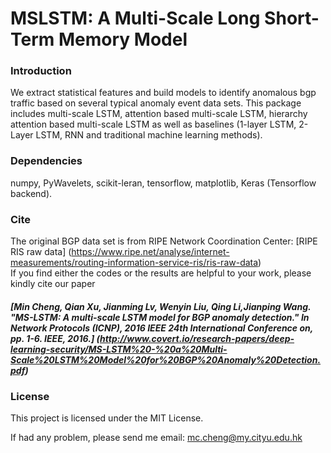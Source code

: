 # MSLSTM: A Multi-Scale Long Short-Term Memory Model

### Introduction
We extract statistical features and build models to identify anomalous bgp traffic based on several typical anomaly event data sets. 
This package includes multi-scale LSTM, attention based multi-scale LSTM, hierarchy attention based multi-scale LSTM as well as baselines (1-layer LSTM, 2-Layer LSTM, RNN and traditional machine learning methods).
### Dependencies
numpy,
PyWavelets,
scikit-leran,
tensorflow,
matplotlib,
Keras (Tensorflow backend).

### Cite
The original BGP data set is from RIPE Network Coordination Center: [RIPE RIS raw data] (https://www.ripe.net/analyse/internet-measurements/routing-information-service-ris/ris-raw-data)  
If you find either the codes or the results are helpful to your work, please kindly cite our paper
##### [**Min Cheng, Qian Xu, Jianming Lv, Wenyin Liu, Qing Li,Jianping Wang. "MS-LSTM: A multi-scale LSTM model for BGP anomaly detection." In Network Protocols (ICNP), 2016 IEEE 24th International Conference on, pp. 1-6. IEEE, 2016.**] (http://www.covert.io/research-papers/deep-learning-security/MS-LSTM%20-%20a%20Multi-Scale%20LSTM%20Model%20for%20BGP%20Anomaly%20Detection.pdf)
### License
This project is licensed under the MIT License.

If had any problem, please send me email: mc.cheng@my.cityu.edu.hk
 
